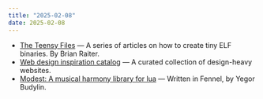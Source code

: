 ```yaml
---
title: "2025-02-08"
date: 2025-02-08
---
```


- [The Teensy Files](https://www.muppetlabs.com/~breadbox/software/tiny/) — A series of articles on how to create tiny ELF binaries. By Brian Raiter.
- [Web design inspiration catalog](https://www.curated.design/) — A curated collection of design-heavy websites.
- [Modest: A musical harmony library for lua](https://github.com/esbudylin/modest) — Written in Fennel, by Yegor Budylin.


